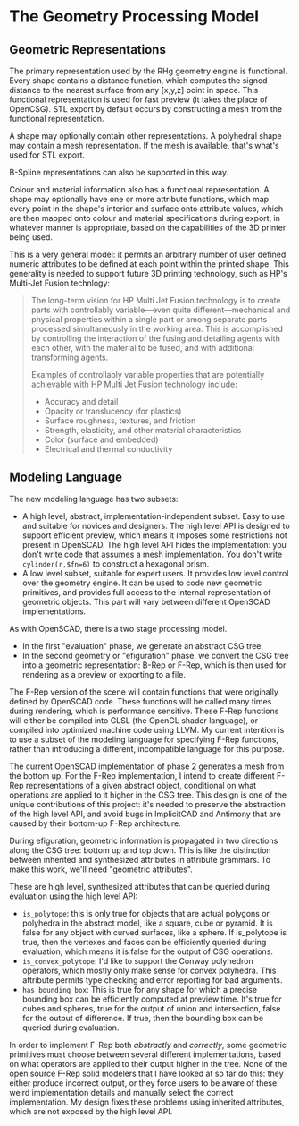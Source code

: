 # The Geometry Processing Model

## Geometric Representations

The primary representation used by the RHg geometry engine is functional.
Every shape contains a distance function, which computes the signed distance
to the nearest surface from any [x,y,z] point in space.
This functional representation is used for fast preview (it takes the place
of OpenCSG). STL export by default occurs by constructing a mesh from the
functional representation.

A shape may optionally contain other representations.
A polyhedral shape may contain a mesh representation.
If the mesh is available, that's what's used for STL export.

B-Spline representations can also be supported in this way.

Colour and material information also has a functional representation.
A shape may optionally have one or more attribute functions,
which map every point in the shape's interior and surface onto
attribute values, which are then mapped onto colour and material
specifications during export, in whatever manner is appropriate,
based on the capabilities of the 3D printer being used.

This is a very general model: it permits an arbitrary number of user defined
numeric attributes to be defined at each point within the printed shape.
This generality is needed to support future 3D printing technology,
such as HP's Multi-Jet Fusion technlogy:

> The long-term vision for HP Multi Jet Fusion technology is to create parts with controllably variable—even quite
> different—mechanical and physical properties within a single part or among separate parts processed simultaneously in
> the working area. This is accomplished by controlling the interaction of the fusing and detailing agents with each other,
> with the material to be fused, and with additional transforming agents.
>
> Examples of controllably variable properties that are potentially achievable
> with HP Multi Jet Fusion technology include:
> * Accuracy and detail
> * Opacity or translucency (for plastics)
> * Surface roughness, textures, and friction
> * Strength, elasticity, and other material characteristics
> * Color (surface and embedded)
> * Electrical and thermal conductivity


## Modeling Language

The new modeling language has two subsets:
* A high level, abstract, implementation-independent subset.
  Easy to use and suitable for novices and designers.
  The high level API is designed to support efficient preview,
  which means it imposes some restrictions not present in OpenSCAD.
  The high level API hides the implementation: you don't write code
  that assumes a mesh implementation. You don't write `cylinder(r,$fn=6)`
  to construct a hexagonal prism.
* A low level subset, suitable for expert users.
  It provides low level control over the geometry engine.
  It can be used to code new geometric primitives, and provides
  full access to the internal representation of geometric objects.
  This part will vary between different OpenSCAD implementations.

As with OpenSCAD, there is a two stage processing model.
* In the first "evaluation" phase, we generate an abstract CSG tree.
* In the second geometry or "efiguration" phase, we convert the CSG tree into
  a geometric representation: B-Rep or F-Rep, which is then used
  for rendering as a preview or exporting to a file.

The F-Rep version of the scene will contain functions that were originally
defined by OpenSCAD code. These functions will be called many times during rendering,
which is performance sensitive. These F-Rep functions will either be compiled into
GLSL (the OpenGL shader language), or compiled into optimized machine code
using LLVM. My current intention is to use a subset of the modeling language
for specifying F-Rep functions, rather than introducing a different, incompatible
language for this purpose.

The current OpenSCAD implementation of phase 2 generates a mesh from the bottom up.
For the F-Rep implementation, I intend to create different F-Rep
representations of a given abstract object, conditional on what
operations are applied to it higher in the CSG tree.
This design is one of the unique contributions of this project:
it's needed to preserve the abstraction of the high level API,
and avoid bugs in ImplicitCAD and Antimony that are caused by
their bottom-up F-Rep architecture.

During efiguration, geometric information is propagated in two directions along
the CSG tree: bottom up and top down. This is like the distinction
between inherited and synthesized attributes in attribute grammars.
To make this work, we'll need "geometric attributes".

These are high level, synthesized attributes
that can be queried during evaluation using the high level API:
* `is_polytope`: this is only true for objects that are actual polygons
  or polyhedra in the abstract model, like a square, cube or pyramid.
  It is false for any object with curved surfaces, like a sphere.
  If is_polytope is true, then the vertexes and faces can be efficiently queried
  during evaluation, which means it is false for the output of CSG operations.
* `is_convex_polytope`: I'd like to support the Conway polyhedron operators,
  which mostly only make sense for convex polyhedra. This attribute permits
  type checking and error reporting for bad arguments.
* `has_bounding_box`: This is true for any shape for which a precise bounding box
  can be efficiently computed at preview time. It's true for cubes and spheres,
  true for the output of union and intersection, false for the output of difference.
  If true, then the bounding box can be queried during evaluation.

In order to implement F-Rep both *abstractly* and *correctly*,
some geometric primitives must choose between several different implementations,
based on what operators are applied to their output higher in the tree.
None of the open source F-Rep solid modelers that I have looked at so far do this:
they either produce incorrect output, or they force users to be aware of these
weird implementation details and manually select the correct implementation.
My design fixes these problems using inherited attributes, which are not
exposed by the high level API.

